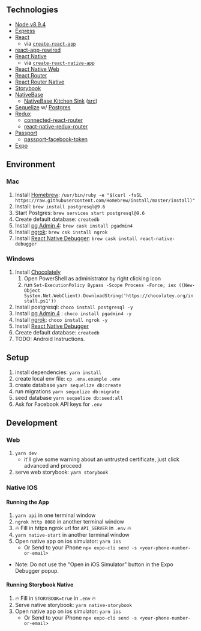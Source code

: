 ## Technologies
* [Node v8.9.4](https://nodejs.org/docs/v8.9.4/api/)
* [Express](https://expressjs.com/)
* [React](https://reactjs.org/)
    * via [`create-react-app`](https://github.com/facebook/create-react-app)
* [react-app-rewired](https://github.com/timarney/react-app-rewired)
* [React Native](https://facebook.github.io/react-native/)
    * via [`create-react-native-app`](https://github.com/react-community/create-react-native-app)
* [React Native Web](https://github.com/necolas/react-native-web)
* [React Router](https://reacttraining.com/react-router/web/guides/philosophy)
* [React Router Native](https://reacttraining.com/react-router/native/guides/quick-start)
* [Storybook](https://storybook.js.org/)
* [NativeBase](https://nativebase.io/)
    * [NativeBase Kitchen Sink](http://nativebase-customizer.geekydev.com/) ([src](https://github.com/GeekyAnts/NativeBase-KitchenSink/tree/web-support))
* [Sequelize](http://docs.sequelizejs.com/) w/ [Postgres](https://www.postgresql.org/)
* [Redux](https://redux.js.org/)
    * [connected-react-router](https://github.com/supasate/connected-react-router)
    * [react-native-redux-router](https://github.com/aksonov/react-native-redux-router)
* [Passport](http://www.passportjs.org/)
    * [passport-facebook-token](https://github.com/drudge/passport-facebook-token)
* [Expo](https://expo.io/)

## Environment
### Mac
1. Install [Homebrew](https://brew.sh): `/usr/bin/ruby -e "$(curl -fsSL https://raw.githubusercontent.com/Homebrew/install/master/install)"`
2. Install: `brew install postgresql@9.6`
3. Start Postgres: `brew services start postgresql@9.6`
4. Create default database: `createdb`
5. Install [pg Admin 4](https://www.pgadmin.org/): `brew cask install pgadmin4`
6. Install [ngrok](https://ngrok.com/): `brew csk install ngrok`
7. Install [React Native Debugger](https://github.com/jhen0409/react-native-debugger): `brew cask install react-native-debugger`

### Windows
1. Install [Chocolately](https://chocolatey.org/)
    1. Open PowerShell as administrator by right clicking icon
    1. run `Set-ExecutionPolicy Bypass -Scope Process -Force; iex ((New-Object System.Net.WebClient).DownloadString('https://chocolatey.org/install.ps1'))`
1. Install postgresql: `choco install postgresql -y`
1. Install [pg Admin 4](https://www.pgadmin.org/) : `choco install pgadmin4 -y`
1. Install [ngrok](https://ngrok.com/): `choco install ngrok -y`
2. Install [React Native Debugger](https://github.com/jhen0409/react-native-debugger/releases)
3. Create default database: `createdb`
4. TODO: Android Instructions.

## Setup
1. install dependencies: `yarn install`
2. create local env file: `cp .env.example .env`
3. create database `yarn sequelize db:create`
4. run migrations `yarn sequelize db:migrate`
5. seed database `yarn sequelize db:seed:all`
6. Ask for Facebook API keys for `.env`

## Development
### Web
1. `yarn dev`
    * it'll give some warning about an untrusted certificate, just click advanced and proceed
1. serve web storybook: `yarn storybook`

### Native IOS
#### Running the App
1. `yarn api` in one terminal window
1. `ngrok http 8080` in another terminal window
1. 🔥 Fill in https ngrok url for `API_SERVER` in `.env` 🔥
3. `yarn native-start` in another terminal window
1. Open native app on ios simulator: `yarn ios`
    * Or Send to your iPhone `npx expo-cli send -s <your-phone-number-or-email>`
* Note: Do not use the "Open in iOS Simulator" button in the Expo Debugger popup.

#### Running Storybook Native
1. 🔥 Fill in `STORYBOOK=true` in `.env` 🔥
2. Serve native storybook: `yarn native-storybook`
3. Open native app on ios simulator: `yarn ios`
    * Or Send to your iPhone `npx expo-cli send -s <your-phone-number-or-email>`
